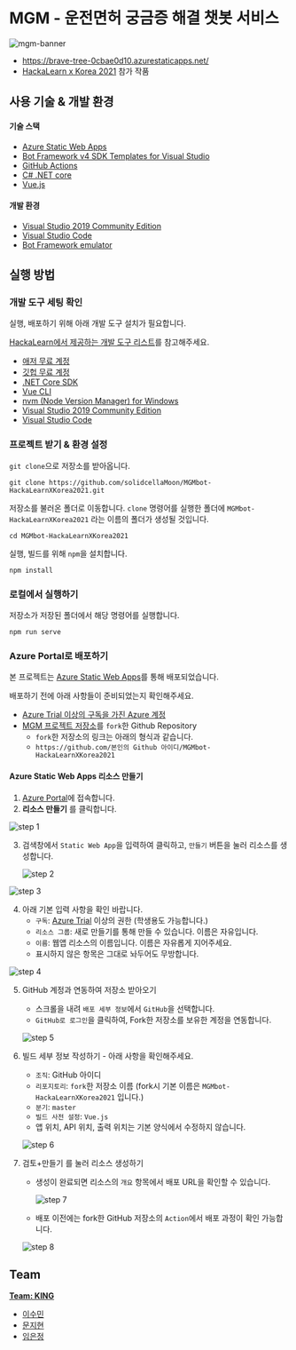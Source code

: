 # MGM - 운전면허 궁금증 해결 챗봇 서비스

![mgm-banner](Challenge/MGM-Banner.png)

- https://brave-tree-0cbae0d10.azurestaticapps.net/
- [HackaLearn x Korea 2021](https://github.com/devrel-kr/HackaLearn) 참가 작품



## 사용 기술 & 개발 환경

#### 기술 스택

- [Azure Static Web Apps](https://aka.ms/hackalearn/aswa/intro)
- [Bot Framework v4 SDK Templates for Visual Studio](https://marketplace.visualstudio.com/items?itemName=BotBuilder.botbuilderv4)
- [GitHub Actions](https://aka.ms/hackalearn/gha/intro)
- [C# .NET core](https://dotnet.microsoft.com/download?WT.mc_id=dotnet-33677)
- [Vue.js](https://cli.vuejs.org/)

#### 개발 환경

- [Visual Studio 2019 Community Edition](https://visualstudio.microsoft.com/vs/?WT.mc_id=dotnet-33677)
- [Visual Studio Code](https://code.visualstudio.com/?WT.mc_id=dotnet-33677)
- [Bot Framework emulator](https://github.com/Microsoft/BotFramework-Emulator)



## 실행 방법

### 개발 도구 세팅 확인

실행, 배포하기 위해 아래 개발 도구 설치가 필요합니다.

[HackaLearn에서 제공하는 개발 도구 리스트](https://github.com/devrel-kr/HackaLearn/tree/main/tools)를 참고해주세요.

- [애저 무료 계정](https://azure.microsoft.com/ko-kr/free/?WT.mc_id=dotnet-33677)
- [깃헙 무료 계정](https://github.com/)
- [.NET Core SDK](https://dotnet.microsoft.com/download?WT.mc_id=dotnet-33677)
- [Vue CLI](https://cli.vuejs.org/)
- [nvm (Node Version Manager) for Windows](https://github.com/nvm-sh/nvm)
- [Visual Studio 2019 Community Edition](https://visualstudio.microsoft.com/vs/?WT.mc_id=dotnet-33677)
- [Visual Studio Code](https://code.visualstudio.com/?WT.mc_id=dotnet-33677)



### 프로젝트 받기 & 환경 설정

`git clone`으로 저장소를 받아옵니다.

```
git clone https://github.com/solidcellaMoon/MGMbot-HackaLearnXKorea2021.git
```

저장소를 불러온 폴더로 이동합니다. `clone` 명령어를 실행한 폴더에 `MGMbot-HackaLearnXKorea2021` 라는 이름의 폴더가 생성될 것입니다.

```
cd MGMbot-HackaLearnXKorea2021
```

실행, 빌드를 위해 `npm`을 설치합니다.

```
npm install
```



### 로컬에서 실행하기

저장소가 저장된 폴더에서 해당 명령어를 실행합니다.

```
npm run serve
```



### Azure Portal로 배포하기

본 프로젝트는 [Azure Static Web Apps](https://aka.ms/hackalearn/aswa/intro)를 통해 배포되었습니다.

배포하기 전에 아래 사항들이 준비되었는지 확인해주세요.

- [Azure Trial 이상의 구독을 가진 Azure 계정](https://azure.microsoft.com/ko-kr/free/)
- [MGM 프로젝트 저장소](https://github.com/solidcellaMoon/MGMbot-HackaLearnXKorea2021)를 `fork`한 Github Repository
  - `fork`한 저장소의 링크는 아래의 형식과 같습니다.
  - `https://github.com/본인의 Github 아이디/MGMbot-HackaLearnXKorea2021`



#### Azure Static Web Apps 리소스 만들기

1. [Azure Portal](https://portal.azure.com/#home)에 접속합니다.
2. **리소스 만들기** 를 클릭합니다.

![step 1](Challenge/dep1.PNG)

3. 검색창에서 `Static Web App`을 입력하여 클릭하고, `만들기` 버튼을 눌러 리소스를 생성합니다.

   ![step 2](Challenge/dep2.PNG)

![step 3](Challenge/dep3.PNG)

4. 아래 기본 입력 사항을 확인 바랍니다.
   - `구독`: [Azure Trial](https://azure.microsoft.com/ko-kr/free/) 이상의 권한 (학생용도 가능합니다.)
   - `리소스 그룹`: 새로 만들기를 통해 만들 수 있습니다. 이름은 자유입니다.
   - `이름`: 웹앱 리소스의 이름입니다. 이름은 자유롭게 지어주세요.
   - 표시하지 않은 항목은 그대로 놔두어도 무방합니다.

![step 4](Challenge/dep4.PNG)

5. GitHub 계정과 연동하여 저장소 받아오기

   - 스크롤을 내려 `배포 세부 정보`에서 `GitHub`을 선택합니다.
   - `GitHub로 로그인`을 클릭하여, Fork한 저장소를 보유한 계정을 연동합니다.

   ![step 5](Challenge/dep5.PNG)

6. 빌드 세부 정보 작성하기 - 아래 사항을 확인해주세요.

   - `조직`: GitHub 아이디
   - `리포지토리`: `fork`한 저장소 이름 (fork시 기본 이름은 `MGMbot-HackaLearnXKorea2021` 입니다.)
   - `분기`: `master`
   - `빌드 사전 설정`: `Vue.js`
   - 앱 위치, API 위치, 출력 위치는 기본 양식에서 수정하지 않습니다.

   ![step 6](Challenge/dep6.PNG)

7. 검토+만들기 를 눌러 리소스 생성하기

   - 생성이 완료되면 리소스의 `개요` 항목에서 배포 URL을 확인할 수 있습니다.

     ![step 7](Challenge/dep7.PNG)

   - 배포 이전에는 fork한 GitHub 저장소의 `Action`에서 배포 과정이 확인 가능합니다.

   ![step 8](Challenge/dep8.PNG)

   



## Team

**[Team: KING](https://github.com/devrel-kr/HackaLearn/blob/main/teams/KING.md)**

- [이수민](https://github.com/vilut1002)
- [문지현](https://github.com/solidcellaMoon)
- [임은정](https://github.com/minie12)
